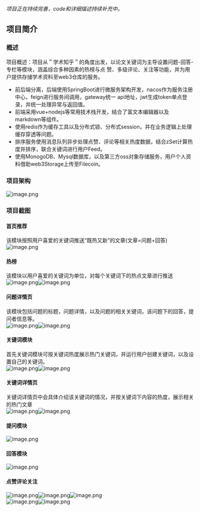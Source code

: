 _项目正在持续完善，code和详细描述持续补充中。_
<a name="kU3gE"></a>
## 项目简介
<a name="nKKpD"></a>
### 概述
项目概述：项目从＂学术知乎＂的角度出发，以论文关键词为主导设置问题-回答-专栏等模块，涵盖综合多种因素的热榜与点 赞、多级评论、关注等功能，并为用户提供存储学术资料至web3仓库的服务。

- 前后端分离，后端使用SpringBoot进行微服务架构开发，nacos作为服务注册中心，feign进行服务间调用，gateway统一 api地址，jwt生成token单点登录，并统一处理异常与返回值。 
- 前端采用vue+nodejs等常用技术栈开发，结合了富文本编辑器以及markdown等组件。 
- 使用redis作为缓存工具以及分布式锁、分布式session，并在业务逻辑上处理缓存穿透等问题。 
- 排序服务使用消息队列异步处理点赞、评论等相关热度数据，结合zSet计算热度并排序，联合关键词进行用户Feed。 
- 使用MonogoDB、Mysql数据库，以及第三方oss对象存储服务，用户个人资料借助web3Storage上传至Filecoin。  
<a name="OSJgv"></a>
### 项目架构
![image.png](https://cdn.nlark.com/yuque/0/2023/png/26756779/1682584787177-69a780eb-36fd-4699-ab69-0e992c9867a5.png#averageHue=%23fbfbfb&clientId=u3aa63522-edf0-4&from=paste&height=306&id=u7d9bf9aa&originHeight=883&originWidth=1600&originalType=binary&ratio=2.0625&rotation=0&showTitle=false&size=122242&status=done&style=none&taskId=u57a8943d-191b-45f6-a546-fe5566d355f&title=&width=554.0606079101562)
<a name="sNEIg"></a>
### 项目截图
<a name="IerbD"></a>
#### 首页推荐
该模块按照用户喜爱的关键词推送“既热又新”的文章(文章=问题+回答)<br />![image.png](https://cdn.nlark.com/yuque/0/2023/png/26756779/1679539784066-73804e36-1221-4379-8f73-1979880a2be5.png#averageHue=%23f5f4f3&clientId=u900c32ba-08df-4&from=paste&height=305&id=u3e1b9c5e&originHeight=1272&originWidth=1971&originalType=binary&ratio=2.0625&rotation=0&showTitle=false&size=340385&status=done&style=none&taskId=u5c7f990a-b8bb-46ca-9bb3-9a1272c8e95&title=&width=473.06060791015625)
<a name="sqXJe"></a>
#### 热榜
该模块以用户喜爱的关键词为单位，对每个关键词下的热点文章进行推送<br />![image.png](https://cdn.nlark.com/yuque/0/2023/png/26756779/1679539830727-a3332f3d-daa6-4ed3-98a5-5aae8fcd52e6.png#averageHue=%23efeeed&clientId=u900c32ba-08df-4&from=paste&height=220&id=u8edeaa17&originHeight=1286&originWidth=1964&originalType=binary&ratio=2.0625&rotation=0&showTitle=false&size=563601&status=done&style=none&taskId=ud0ffe044-112b-467d-a12c-f751bcf08c3&title=&width=336.06060791015625)![image.png](https://cdn.nlark.com/yuque/0/2023/png/26756779/1679539861552-8699fa7e-5c61-46dd-abb6-a60d839732a7.png#averageHue=%23f0eeed&clientId=u900c32ba-08df-4&from=paste&height=146&id=u12ce970c&originHeight=707&originWidth=1953&originalType=binary&ratio=2.0625&rotation=0&showTitle=false&size=258474&status=done&style=none&taskId=u6016925b-697b-49ae-a28c-196472c7f7e&title=&width=403.06060791015625)
<a name="NYp8H"></a>
#### 问题详情页
该模块包括问题的标题，问题详情，以及问题的相关关键词，该问题下的回答，提问者信息等。<br />![image.png](https://cdn.nlark.com/yuque/0/2023/png/26756779/1679540254809-db1431b6-99ce-4495-92c9-9820f98d50dc.png#averageHue=%23f1f0ef&clientId=u900c32ba-08df-4&from=paste&height=138&id=ueae95d84&originHeight=503&originWidth=1316&originalType=binary&ratio=2.0625&rotation=0&showTitle=false&size=127306&status=done&style=none&taskId=u8b3ba58c-9daa-42b3-8651-1f84eed86c1&title=&width=361.06060791015625)![image.png](https://cdn.nlark.com/yuque/0/2023/png/26756779/1679540069150-e9f4c287-ea6f-4790-b9d9-799fbc3b112e.png#averageHue=%23f7f6f6&clientId=u900c32ba-08df-4&from=paste&height=245&id=dFgqx&originHeight=1223&originWidth=1856&originalType=binary&ratio=2.0625&rotation=0&showTitle=false&size=299012&status=done&style=none&taskId=u19211067-ec9b-48ae-b8cc-069894a081c&title=&width=372.06060791015625)
<a name="OBrnb"></a>
#### 关键词模块
首先关键词模块可按关键词热度展示热门关键词，并运行用户创建关键词，以及设置自己的关键词。<br />![image.png](https://cdn.nlark.com/yuque/0/2023/png/26756779/1679539909700-d1b5b079-8a78-4073-9c4a-043ca639f8cf.png#averageHue=%23fbfafa&clientId=u900c32ba-08df-4&from=paste&height=244&id=u0309eea0&originHeight=1184&originWidth=2083&originalType=binary&ratio=2.0625&rotation=0&showTitle=false&size=262131&status=done&style=none&taskId=u14958e9d-f192-40f1-83a6-0509cae2a90&title=&width=429.06060791015625)![image.png](https://cdn.nlark.com/yuque/0/2023/png/26756779/1679539886705-8f73c902-c7a6-4a09-8d44-61c0cf99cf1b.png#averageHue=%23fdfdfd&clientId=u900c32ba-08df-4&from=paste&height=250&id=u9c94a6f9&originHeight=516&originWidth=549&originalType=binary&ratio=2.0625&rotation=0&showTitle=false&size=23409&status=done&style=none&taskId=ud171a0dd-cc8f-4321-8eeb-ff95e200935&title=&width=266.1818181818182)
<a name="QlKEU"></a>
#### 关键词详情页
关键词详情页中会具体介绍该关键词的情况，并按关键词下内容的热度，展示相关的热门文章<br />![image.png](https://cdn.nlark.com/yuque/0/2023/png/26756779/1679539945952-8f8cd8a7-562b-46d4-8132-df54aa2f6985.png#averageHue=%23f8f8f7&clientId=u900c32ba-08df-4&from=paste&height=459&id=imYrD&originHeight=2115&originWidth=1489&originalType=binary&ratio=2.0625&rotation=0&showTitle=false&size=358110&status=done&style=none&taskId=ue34e165b-2868-4f60-8432-d10ecaf9fcf&title=&width=322.93939208984375)![image.png](https://cdn.nlark.com/yuque/0/2023/png/26756779/1679539992741-e79ec8c1-aa22-4398-9e11-4806636326b2.png#averageHue=%23f5f3f1&clientId=u900c32ba-08df-4&from=paste&height=467&id=ln6tb&originHeight=2220&originWidth=1254&originalType=binary&ratio=2.0625&rotation=0&showTitle=false&size=270044&status=done&style=none&taskId=u720f8c19-50f8-43a4-8f8b-7f5dfae6d3a&title=&width=264)
<a name="RcCyv"></a>
#### 提问模块
![image.png](https://cdn.nlark.com/yuque/0/2023/png/26756779/1679540037576-8d569efe-1d55-428d-b606-bd6bba426a3d.png#averageHue=%23e3e3e3&clientId=u900c32ba-08df-4&from=paste&height=321&id=u46c6658c&originHeight=1301&originWidth=1944&originalType=binary&ratio=2.0625&rotation=0&showTitle=false&size=108348&status=done&style=none&taskId=uca60a511-ee0e-44fb-938d-88410ac14f2&title=&width=480.06060791015625)
<a name="ryqTa"></a>
#### 回答模块
![image.png](https://cdn.nlark.com/yuque/0/2023/png/26756779/1679540125415-f75b1582-4e7b-4895-b537-5eb97e78e4bc.png#averageHue=%23faf9f9&clientId=u900c32ba-08df-4&from=paste&height=1716&id=uPprz&originHeight=5138&originWidth=1464&originalType=binary&ratio=2.0625&rotation=0&showTitle=false&size=1130027&status=done&style=none&taskId=ueddbea59-d755-465f-a7d3-9eaa91e51f8&title=&width=488.81817626953125)
<a name="qq4Z8"></a>
#### 点赞评论关注
![image.png](https://cdn.nlark.com/yuque/0/2023/png/26756779/1679540193669-dd1de1da-f832-49f4-b6eb-ddf342e4a34c.png#averageHue=%23faebd4&clientId=u900c32ba-08df-4&from=paste&height=48&id=kErcl&originHeight=123&originWidth=134&originalType=binary&ratio=2.0625&rotation=0&showTitle=false&size=3048&status=done&style=none&taskId=u3ee6fb38-7d5f-4a50-9e3d-559502dc83c&title=&width=51.96969795227051)![image.png](https://cdn.nlark.com/yuque/0/2023/png/26756779/1679540225177-a978caa6-5ba7-490e-b181-d3a21235b071.png#averageHue=%23f4f9ff&clientId=u900c32ba-08df-4&from=paste&height=43&id=fqLjM&originHeight=88&originWidth=129&originalType=binary&ratio=2.0625&rotation=0&showTitle=false&size=1773&status=done&style=none&taskId=u0fa24816-7b67-4c57-92ad-f9ca9dbc6fb&title=&width=62.54545454545455)![image.png](https://cdn.nlark.com/yuque/0/2023/png/26756779/1679540235479-0c08382a-993d-4d79-8c05-6437c90c0999.png#averageHue=%23fcfce5&clientId=u900c32ba-08df-4&from=paste&height=53&id=pSnlC&originHeight=110&originWidth=213&originalType=binary&ratio=2.0625&rotation=0&showTitle=false&size=4203&status=done&style=none&taskId=u1e6f3001-7f74-47bf-8d14-ac09f598045&title=&width=103.27272727272727)<br />![image.png](https://cdn.nlark.com/yuque/0/2023/png/26756779/1679540180771-76aa82b3-a9ab-427e-b5a8-e1098997bcbc.png#averageHue=%23fefdfd&clientId=u900c32ba-08df-4&from=paste&height=302&id=u300a906e&originHeight=1210&originWidth=1184&originalType=binary&ratio=2.0625&rotation=0&showTitle=false&size=93308&status=done&style=none&taskId=ud2485a14-48db-41f2-8edb-901c7b3ed63&title=&width=295.06060791015625)![image.png](https://cdn.nlark.com/yuque/0/2023/png/26756779/1679540087078-033750af-e3bb-4d2e-86cc-00b9c15b8223.png#averageHue=%23d5d5d5&clientId=u900c32ba-08df-4&from=paste&height=266&id=rWC5a&originHeight=1153&originWidth=1710&originalType=binary&ratio=2.0625&rotation=0&showTitle=false&size=174400&status=done&style=none&taskId=ubfdd2b50-3a22-44e0-a284-453f23c054a&title=&width=394.06060791015625)

